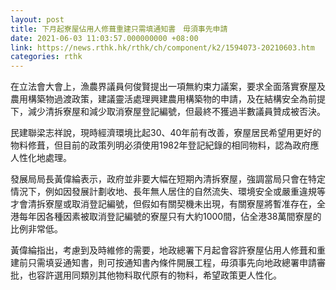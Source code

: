 ```yaml
---
layout: post
title: 下月起寮屋佔用人修葺重建只需填通知書　毋須事先申請
date: 2021-06-03 11:03:57.000000000 +08:00
link: https://news.rthk.hk/rthk/ch/component/k2/1594073-20210603.htm
categories: rthk
---
```


在立法會大會上，漁農界議員何俊賢提出一項無約束力議案，要求全面落實寮屋及農用構築物過渡政策，建議靈活處理興建農用構築物的申請，及在結構安全為前提下，減少清拆寮屋和減少取消寮屋登記編號，但最終不獲過半數議員贊成被否決。

民建聯梁志祥說，現時經濟環境比起30、40年前有改善，寮屋居民希望用更好的物料修葺，但目前的政策列明必須使用1982年登記紀錄的相同物料，認為政府應人性化地處理。

發展局局長黃偉綸表示，政府並非要大幅在短期內清拆寮屋，強調當局只會在特定情況下，例如因發展計劃收地、長年無人居住的自然流失、環境安全或嚴重違規等才會清拆寮屋或取消登記編號，但假如有關契機未出現，有關寮屋將暫准存在，全港每年因各種因素被取消登記編號的寮屋只有大約1000間，佔全港38萬間寮屋的比例非常低。

黃偉綸指出，考慮到及時維修的需要，地政總署下月起會容許寮屋佔用人修葺和重建前只需填妥通知書，則可按通知書內條件開展工程，毋須事先向地政總署申請審批，也容許選用同類別其他物料取代原有的物料，希望政策更人性化。
